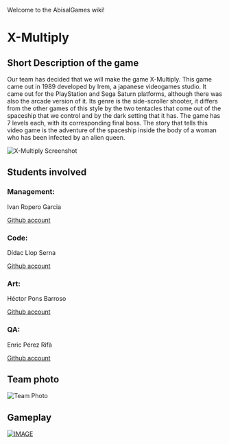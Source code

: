 Welcome to the AbisalGames wiki!

# X-Multiply

## Short Description of the game

Our team has decided that we will make the game X-Multiply. This game came out in 1989 developed by Irem, a japanese videogames studio. It came out for the PlayStation and Sega Saturn platforms, although there was also the arcade version of it. Its genre is the side-scroller shooter, it differs from the other games of this style by the two tentacles that come out of the spaceship that we control and by the dark setting that it has. The game has 7 levels each, with its corresponding final boss. The story that tells this video game is the adventure of the spaceship inside the body of a woman who has been infected by an alien queen.

![X-Multiply Screenshot](http://www.theisozone.com/images/screens/playstation-43150-31334417703.png)


## Students involved

### Management:
Ivan Ropero Garcia

[Github account](https://github.com/RoperoIvan)

### Code:
Dídac Llop Serna

[Github account](https://github.com/didaclis)

### Art:
Héctor Pons Barroso

[Github account](https://github.com/hectorpb32)

### QA:
Enric Pérez Rifà

[Github account](https://github.com/PerezEnric)

## Team photo
![Team Photo](https://i.imgur.com/g5eWiot.jpg)

## Gameplay

[![IMAGE](https://www.satakore.com/satengine/screenshots/T-26/T-26110G_4,,Sega-Saturn-Screenshot-4-Image-Fight-and-XMultiply-Arcade-Gears-JPN.jpg)](https://www.youtube.com/watch?v=GcoOZxjrLdk)
